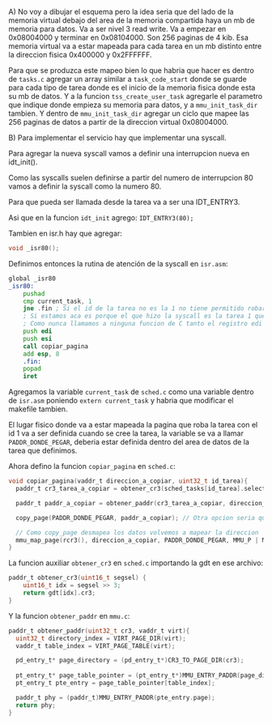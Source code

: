 A) No voy a dibujar el esquema pero la idea seria que del lado de la memoria virtual debajo del area de la memoria compartida haya un mb de memoria para datos. Va a ser nivel 3 read write. Va a empezar en 0x08004000 y terminar en 0x08104000. Son 256 paginas de 4 kib. Esa memoria virtual va a estar mapeada para cada tarea en un mb distinto entre la direccion fisica 0x400000 y 0x2FFFFFF. 

Para que se produzca este mapeo bien lo que habria que hacer es dentro de `tasks.c` agregar un array similar a `task_code_start` donde se guarde para cada tipo de tarea donde es el inicio de la memoria fisica donde esta su mb de datos. Y a la funcion `tss_create_user_task` agregarle el parametro que indique donde empieza su memoria para datos, y a `mmu_init_task_dir` tambien. Y dentro de `mmu_init_task_dir` agregar un ciclo que mapee las 256 paginas de datos a partir de la direccion virtual 0x08004000. 

B) Para implementar el servicio hay que implementar una syscall. 

Para agregar la nueva syscall vamos a definir una interrupcion nueva en idt_init().

Como las syscalls suelen definirse a partir del numero de interrupcion 80 vamos a definir la syscall como la numero 80.

Para que pueda ser llamada desde la tarea va a ser una IDT_ENTRY3.

Asi que en la funcion `idt_init` agrego: `IDT_ENTRY3(80);`

Tambien en isr.h hay que agregar:

```h
void _isr80();
```

Definimos entonces la rutina de atención de la syscall en `isr.asm`:

```asm
global _isr80
_isr80:
    pushad
    cmp current_task, 1 
    jne .fin ; Si el id de la tarea no es la 1 no tiene permitido robar
    ; Si estamos aca es porque el que hizo la syscall es la tarea 1 que puede robar
    ; Como nunca llamamos a ninguna funcion de C tanto el registro edi como esi tienen los valores que necesitamos, por lo que no hace falta irlos a buscar a la tss.
    push edi
    push esi
    call copiar_pagina
    add esp, 8
    .fin:
    popad
    iret
```

Agregamos la variable `current_task` de `sched.c` como una variable dentro de `isr.asm` poniendo `extern current_task` y habria que modificar el makefile tambien. 

El lugar fisico donde va a estar mapeada la pagina que roba la tarea con el id 1 va a ser definida cuando se cree la tarea, la variable se va a llamar `PADDR_DONDE_PEGAR`, deberia estar definida dentro del area de datos de la tarea que definimos. 

Ahora defino la funcion `copiar_pagina` en `sched.c`:

```c
void copiar_pagina(vaddr_t direccion_a_copiar, uint32_t id_tarea){
  paddr_t cr3_tarea_a_copiar = obtener_cr3(sched_tasks[id_tarea].selector);

  paddr_t paddr_a_copiar = obtener_paddr(cr3_tarea_a_copiar, direccion_a_copiar);

  copy_page(PADDR_DONDE_PEGAR, paddr_a_copiar); // Otra opcion seria que se pegue en un mmu_next_free_user_page pero me parece que tiene mas sentido que siempre sea en el mismo lugar ya definido de antemano

  // Como copy_page desmapea los datos volvemos a mapear la direccion
  mmu_map_page(rcr3(), direccion_a_copiar, PADDR_DONDE_PEGAR, MMU_P | MMU_U | MMU_W);
}
```

La funcion auxiliar `obtener_cr3` en `sched.c` importando la gdt en ese archivo: 

```c
paddr_t obtener_cr3(uint16_t segsel) {
    uint16_t idx = segsel >> 3;
    return gdt[idx].cr3;
}
```

Y la funcion `obtener_paddr` en `mmu.c`: 

```c
paddr_t obtener_paddr(uint32_t cr3, vaddr_t virt){
  uint32_t directory_index = VIRT_PAGE_DIR(virt); 
  vaddr_t table_index = VIRT_PAGE_TABLE(virt);

  pd_entry_t* page_directory = (pd_entry_t*)CR3_TO_PAGE_DIR(cr3);
  
  pt_entry_t* page_table_pointer = (pt_entry_t*)MMU_ENTRY_PADDR(page_directory[directory_index].pt);
  pt_entry_t pte_entry = page_table_pointer[table_index];

  paddr_t phy = (paddr_t)MMU_ENTRY_PADDR(pte_entry.page);
  return phy;
}
```
